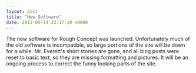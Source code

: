 ```yaml
---
layout: post
title: "New Software"
date: 2012-05-14 22:17:10 +0000
---
```

The new software for Rough Concept was launched. Unfortunately much of the old software is incompatible, so large portions of the site will be down for a while. Mr. Everett's short stories are gone, and all blog posts were reset to basic text, so they are missing formatting and pictures. It will be an ongoing process to correct the funny looking parts of the site.
